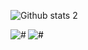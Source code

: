 <!---
TanerKavak/TanerKavak is a ✨ special ✨ repository because its `README.md` (this file) appears on your GitHub profile.
You can click the Preview link to take a look at your changes.
--->
![Github stats 2](https://github-readme-stats.vercel.app/api?username=TanerKavak&show_icons=true&theme=radical)
<p><img align="left" src="https://github-readme-stats.vercel.app/api/top-langs?username=tanerkavak&show_icons=true&locale=en&layout=compact" alt="#" /></p>
<p align="left"> <img style="color:black;" src="https://komarev.com/ghpvc/?username=tanerkavak&label=Profile%20views&color=0e75b6&style=flat" alt="#" /> </p>
